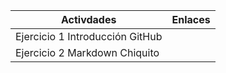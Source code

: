 | Activdades                     | Enlaces                    |
| -----------------------------  |:--------------------------:|
| Ejercicio 1 Introducción GitHub|      |
| Ejercicio 2 Markdown Chiquito  |      |


